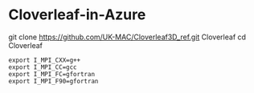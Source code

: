 # Cloverleaf-in-Azure

git clone https://github.com/UK-MAC/Cloverleaf3D_ref.git Cloverleaf
cd Cloverleaf
```
export I_MPI_CXX=g++
export I_MPI_CC=gcc
export I_MPI_FC=gfortran
export I_MPI_F90=gfortran

``` 
